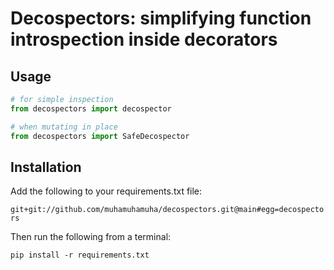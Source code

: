 # Decospectors: simplifying function introspection inside decorators

## Usage

```python
# for simple inspection
from decospectors import decospector

# when mutating in place
from decospectors import SafeDecospector
```

## Installation

Add the following to your requirements.txt file:

`git+git://github.com/muhamuhamuha/decospectors.git@main#egg=decospectors`

Then run the following from a terminal:

```shell
pip install -r requirements.txt
```
